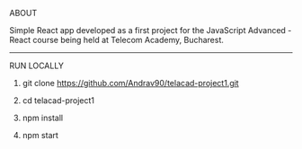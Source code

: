 ABOUT

Simple React app developed as a first project for the JavaScript Advanced - React course being held at Telecom Academy, Bucharest.

---

RUN LOCALLY

1. git clone https://github.com/Andrav90/telacad-project1.git

2. cd telacad-project1

3. npm install

4. npm start
